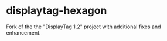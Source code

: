 # displaytag-hexagon
Fork of the the "DisplayTag 1.2" project with additional fixes and enhancement.
